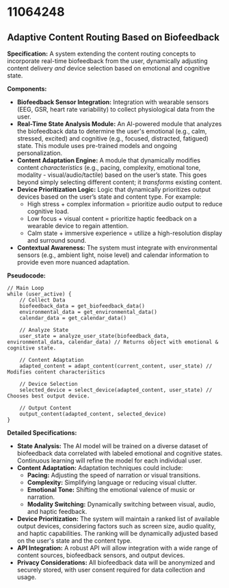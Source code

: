 # 11064248

## Adaptive Content Routing Based on Biofeedback

**Specification:** A system extending the content routing concepts to incorporate real-time biofeedback from the user, dynamically adjusting content delivery *and* device selection based on emotional and cognitive state.

**Components:**

*   **Biofeedback Sensor Integration:** Integration with wearable sensors (EEG, GSR, heart rate variability) to collect physiological data from the user.
*   **Real-Time State Analysis Module:**  An AI-powered module that analyzes the biofeedback data to determine the user's emotional (e.g., calm, stressed, excited) and cognitive (e.g., focused, distracted, fatigued) state.  This module uses pre-trained models and ongoing personalization.
*   **Content Adaptation Engine:** A module that dynamically modifies content *characteristics* (e.g., pacing, complexity, emotional tone, modality - visual/audio/tactile) based on the user’s state.  This goes beyond simply selecting different content; it *transforms* existing content.
*   **Device Prioritization Logic:** Logic that dynamically prioritizes output devices based on the user’s state and content type.  For example:
    *   High stress + complex information = prioritize audio output to reduce cognitive load.
    *   Low focus + visual content = prioritize haptic feedback on a wearable device to regain attention.
    *   Calm state + immersive experience = utilize a high-resolution display and surround sound.
*   **Contextual Awareness:** The system must integrate with environmental sensors (e.g., ambient light, noise level) and calendar information to provide even more nuanced adaptation.

**Pseudocode:**

```
// Main Loop
while (user_active) {
    // Collect Data
    biofeedback_data = get_biofeedback_data()
    environmental_data = get_environmental_data()
    calendar_data = get_calendar_data()

    // Analyze State
    user_state = analyze_user_state(biofeedback_data, environmental_data, calendar_data) // Returns object with emotional & cognitive state.

    // Content Adaptation
    adapted_content = adapt_content(current_content, user_state) // Modifies content characteristics

    // Device Selection
    selected_device = select_device(adapted_content, user_state) // Chooses best output device.

    // Output Content
    output_content(adapted_content, selected_device)
}
```

**Detailed Specifications:**

*   **State Analysis:** The AI model will be trained on a diverse dataset of biofeedback data correlated with labeled emotional and cognitive states. Continuous learning will refine the model for each individual user.
*   **Content Adaptation:** Adaptation techniques could include:
    *   **Pacing:** Adjusting the speed of narration or visual transitions.
    *   **Complexity:** Simplifying language or reducing visual clutter.
    *   **Emotional Tone:** Shifting the emotional valence of music or narration.
    *   **Modality Switching:** Dynamically switching between visual, audio, and haptic feedback.
*   **Device Prioritization:** The system will maintain a ranked list of available output devices, considering factors such as screen size, audio quality, and haptic capabilities. The ranking will be dynamically adjusted based on the user's state and the content type.
*   **API Integration:**  A robust API will allow integration with a wide range of content sources, biofeedback sensors, and output devices.
*   **Privacy Considerations:**  All biofeedback data will be anonymized and securely stored, with user consent required for data collection and usage.